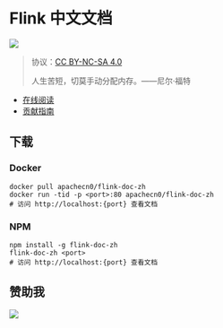 # Flink 中文文档

![](logo.png)

> 协议：[CC BY-NC-SA 4.0](http://creativecommons.org/licenses/by-nc-sa/4.0/)
> 
> 人生苦短，切莫手动分配内存。——尼尔·福特

* [在线阅读](https://apachecn.github.io/flink-doc-zh)
* [贡献指南](CONTRIBUTING.md)
## 下载

### Docker

```
docker pull apachecn0/flink-doc-zh
docker run -tid -p <port>:80 apachecn0/flink-doc-zh
# 访问 http://localhost:{port} 查看文档
```

### NPM

```
npm install -g flink-doc-zh
flink-doc-zh <port>
# 访问 http://localhost:{port} 查看文档
```

## 赞助我

![](https://img-blog.csdnimg.cn/20200112005920729.png)
